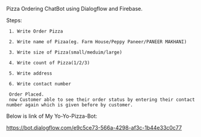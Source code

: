 Pizza Ordering ChatBot using Dialogflow and Firebase.


 Steps:
    
     1. Write Order Pizza 
    
     2. Write name of Pizaa(eg. Farm House/Peppy Paneer/PANEER MAKHANI) 
    
     3. Write size of Pizza(small/meduim/large)
    
     4. Write count of Pizza(1/2/3)
     
     5. Write address 
    
     6. Write contact number
    
     Order Placed.
     now Customer able to see their order status by entering their contact number again which is given before by customer.
     
     
    
    
    
    
  Below is link of My Yo-Yo-Pizza-Bot: 
     
  https://bot.dialogflow.com/e9c5ce73-566a-4298-af3c-1b44e33c0c77
     
     
  
